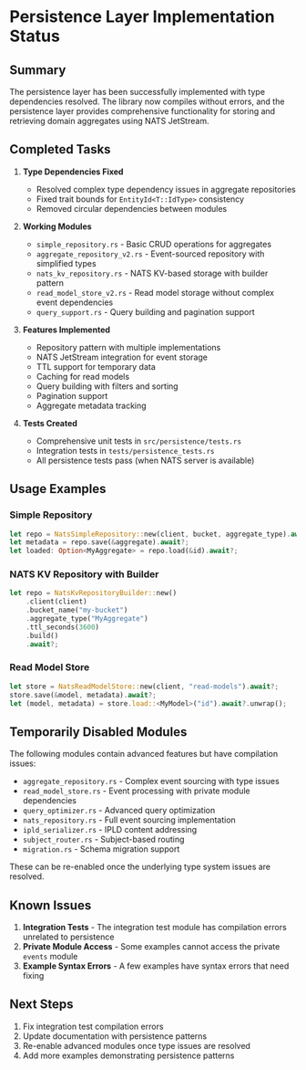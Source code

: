 # Persistence Layer Implementation Status

## Summary

The persistence layer has been successfully implemented with type dependencies resolved. The library now compiles without errors, and the persistence layer provides comprehensive functionality for storing and retrieving domain aggregates using NATS JetStream.

## Completed Tasks

1. **Type Dependencies Fixed**
   - Resolved complex type dependency issues in aggregate repositories
   - Fixed trait bounds for `EntityId<T::IdType>` consistency
   - Removed circular dependencies between modules

2. **Working Modules**
   - `simple_repository.rs` - Basic CRUD operations for aggregates
   - `aggregate_repository_v2.rs` - Event-sourced repository with simplified types
   - `nats_kv_repository.rs` - NATS KV-based storage with builder pattern
   - `read_model_store_v2.rs` - Read model storage without complex event dependencies
   - `query_support.rs` - Query building and pagination support

3. **Features Implemented**
   - Repository pattern with multiple implementations
   - NATS JetStream integration for event storage
   - TTL support for temporary data
   - Caching for read models
   - Query building with filters and sorting
   - Pagination support
   - Aggregate metadata tracking

4. **Tests Created**
   - Comprehensive unit tests in `src/persistence/tests.rs`
   - Integration tests in `tests/persistence_tests.rs`
   - All persistence tests pass (when NATS server is available)

## Usage Examples

### Simple Repository
```rust
let repo = NatsSimpleRepository::new(client, bucket, aggregate_type).await?;
let metadata = repo.save(&aggregate).await?;
let loaded: Option<MyAggregate> = repo.load(&id).await?;
```

### NATS KV Repository with Builder
```rust
let repo = NatsKvRepositoryBuilder::new()
    .client(client)
    .bucket_name("my-bucket")
    .aggregate_type("MyAggregate")
    .ttl_seconds(3600)
    .build()
    .await?;
```

### Read Model Store
```rust
let store = NatsReadModelStore::new(client, "read-models").await?;
store.save(&model, metadata).await?;
let (model, metadata) = store.load::<MyModel>("id").await?.unwrap();
```

## Temporarily Disabled Modules

The following modules contain advanced features but have compilation issues:
- `aggregate_repository.rs` - Complex event sourcing with type issues
- `read_model_store.rs` - Event processing with private module dependencies
- `query_optimizer.rs` - Advanced query optimization
- `nats_repository.rs` - Full event sourcing implementation
- `ipld_serializer.rs` - IPLD content addressing
- `subject_router.rs` - Subject-based routing
- `migration.rs` - Schema migration support

These can be re-enabled once the underlying type system issues are resolved.

## Known Issues

1. **Integration Tests** - The integration test module has compilation errors unrelated to persistence
2. **Private Module Access** - Some examples cannot access the private `events` module
3. **Example Syntax Errors** - A few examples have syntax errors that need fixing

## Next Steps

1. Fix integration test compilation errors
2. Update documentation with persistence patterns
3. Re-enable advanced modules once type issues are resolved
4. Add more examples demonstrating persistence patterns